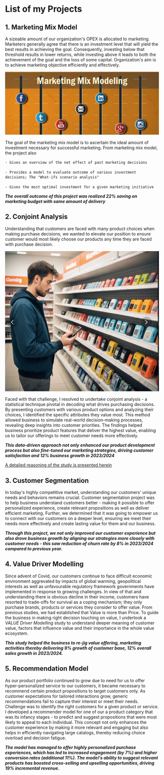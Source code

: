 # List of my Projects
## 1. Marketing Mix Model
   
A sizeable amount of our organization's OPEX is allocated to marketing. Marketers generally agree that there is an investment level that will yield the best results in achieving the goal. Consequently, investing   below that threshold results in lower returns, while investing above it leads to both the achievement of the goal and the loss of some capital. Organization's aim is to achieve marketing objective efficiently and effectively.  

![Alt text](https://github.com/MosesMwalya/Marketing_Mix_Model/blob/main/images/MMM.png)
  
The goal of the marketing mix model is to ascertain the ideal amount of investment necessary for successful marketing. From marketing mix model, the project also

    - Gives an overview of the net effect of past marketing decisions
    
    - Provides a model to evaluate outcome of various investment decisions; The "What-ifs scenario analysis"
    
    - Gives the most optimal investment for a given marketing initiative

  
  ***The overall outcome of this project was realized 22% saving on marketing budget with same amount of delivery*** 

## 2. Conjoint Analysis

Understanding that customers are faced with many product choices when making purchase decisions, we wanted to elevate our position to ensure customer would most likely choose our products any time they are faced with purchase decision.

![Alt text](https://github.com/MosesMwalya/conjoint/blob/main/conjoint.png)

Faced with that challenge, I resolved to undertake conjoint analysis - a statistical technique pivotal in decoding what drives purchasing decisions. By presenting customers with various product options and analyzing their choices, I identified the specific attributes they value most. This method allowed business to simulate real-world decision-making processes, revealing deep insights into customer priorities.
The findings helped business prioritize product features that deliver the highest value, enabling us to tailor our offerings to meet customer needs more effectively. 

***This data-driven approach not only enhanced our product development process but also fine-tuned our marketing strategies, driving customer satisfaction and 12% business growth in 2023/2024***

[A detailed reasoning of the study is presented herein](https://github.com/MosesMwalya/conjoint/blob/main/README.md)

## 3. Customer Segmentation

In today's highly competitive market, understanding our customers' unique needs and behaviors remains crucial. Customer segmentation project was to help business understand customers better - making it possible to offer personalized experience, create relevant propositions as well as deliver efficient marketing. Further, we determined that it was going to empower us to connect with our customers on a deeper level, ensuring we meet their needs more effectively and create lasting value for them and our business.

***Through this project, we not only improved our customer experience but also drove business growth by aligning our strategies more closely with customer needs - this saw reduction of churn rate by 8% in 2023/2024 compared to previous year.***

## 4. Value Driver Modelling

Since advent of Covid, our customers continue to face difficult economic environment aggrevated by impacts of global warming, geopolitical interests as well as unfavourable regulatory framework governments have implemented in response to growing challenges.
In view of that and understanding there is obvious decline in their income, customers have resorted to trade-offs for survival as a coping mechanism; they only purchase brands, products or services they consider to offer value. From previous studies, we had established that Value is more than Price. To guide the business in making right decision touching on value, I undertook a *VALUE Driver Modelling* study to understand deeper meaning of customer value, factors that influence value and their importance in the whole value ecosystem.

***This study helped the business to re-jig value offering,  marketing activities thereby delivering 9% growth of customer base, 12% overall sales growth in 2023/2024.***

## 5. Recommendation Model

As our product portfolio continued to grow due to need for us to offer hyper-personalized service to our customers, it became necessary to recommend certain product propositions to target customers only.  As customer expectations for tailored interactions grow, generic recommendations fail to capture their interest or meet their needs. Challenge was to identify the right customers for a given product or service.
I developed a recommender model for one of our a product category that was its infancy stages - to predict and suggest propositions that were most likely to appeal to each individual. This concept not only enhances the customer experience by making it more relevant and engaging but also helps in efficiently navigating large catalogs, thereby reducing choice overload and decision fatigue.

***The model has managed to offer highly personalized purchase experiences, which has led to increased engagement (by 7%) and higher conversion rates (additional 11%). The model's ability to suggest relevant products has boosted cross-selling and upselling opportunities, driving 19% incremental revenue.***


